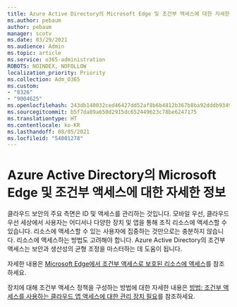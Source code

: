 ```yaml
---
title: Azure Active Directory의 Microsoft Edge 및 조건부 액세스에 대한 자세한 정보
ms.author: pebaum
author: pebaum
manager: scotv
ms.date: 03/29/2021
ms.audience: Admin
ms.topic: article
ms.service: o365-administration
ROBOTS: NOINDEX, NOFOLLOW
localization_priority: Priority
ms.collection: Adm_O365
ms.custom:
- "8326"
- "9004625"
ms.openlocfilehash: 243db140032ced46427dd52af8b6b4812b367b8ba92dddb9349643338d7ddf48
ms.sourcegitcommit: b5f7da89a650d2915dc652449623c78be6247175
ms.translationtype: HT
ms.contentlocale: ko-KR
ms.lasthandoff: 08/05/2021
ms.locfileid: "54001278"
---
```

# <a name="learn-about-microsoft-edge-and-conditional-access-in-azure-active-directory"></a>Azure Active Directory의 Microsoft Edge 및 조건부 액세스에 대한 자세한 정보

클라우드 보안의 주요 측면은 ID 및 액세스를 관리하는 것입니다. 모바일 우선, 클라우드 우선 세상에서 사용자는 어디서나 다양한 장치 및 앱을 통해 조직 리소스에 액세스할 수 있습니다. 리소스에 액세스할 수 있는 사용자에 집중하는 것만으로는 충분하지 않습니다. 리소스에 액세스하는 방법도 고려해야 합니다. Azure Active Directory의 조건부 액세스는 보안과 생산성의 균형 조정을 마스터하는 데 도움이 됩니다.

자세한 내용은 [Microsoft Edge에서 조건부 액세스로 보호된 리소스에 액세스](https://go.microsoft.com/fwlink/?linkid=2152158)를 참조하세요.

장치에 대해 조건부 액세스 정책을 구성하는 방법에 대한 자세한 내용은 [방법: 조건부 액세스를 사용하는 클라우드 앱 액세스에 대한 관리 장치 필요](https://go.microsoft.com/fwlink/?linkid=2137682)를 참조하세요.